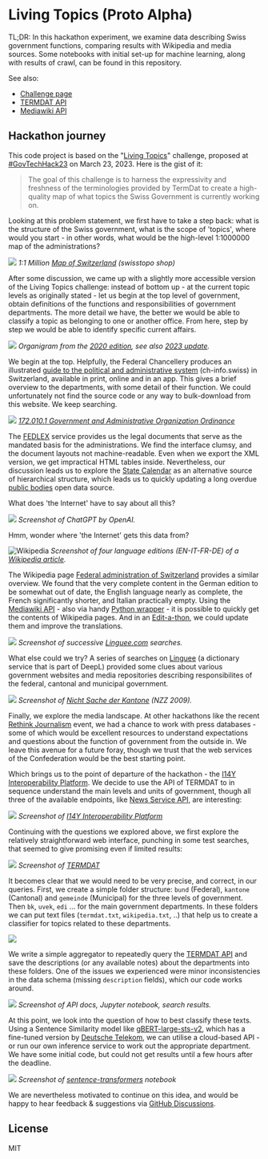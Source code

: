 # Living Topics (Proto Alpha)

TL;DR: In this hackathon experiment, we examine data describing Swiss government functions, comparing results with Wikipedia and media sources. Some notebooks with initial set-up for machine learning, along with results of crawl, can be found in this repository.

See also:

- [Challenge page](https://hack.opendata.ch/project/946)
- [TERMDAT API](https://www.i14y.admin.ch/de/catalog/dataservices/ff0c37eb-2f7c-4ff6-996e-d22b77bf52fc)
- [Mediawiki API](https://www.mediawiki.org/wiki/API:Search)

## Hackathon journey

This code project is based on the "[Living Topics](https://hack.opendata.ch/project/946)" challenge, proposed at [#GovTechHack23](https://www.bk.admin.ch/govtech-hackathon) on March 23, 2023. Here is the gist of it:

> The goal of this challenge is to harness the expressivity and freshness of the terminologies provided by TermDat to create a high-quality map of what topics the Swiss Government is currently working on.

Looking at this problem statement, we first have to take a step back: what is the structure of the Swiss government, what is the scope of 'topics', where would you start - in other words, what would be the high-level 1:1000000 map of the administrations?

![](https://prod-swishop-s3.s3.eu-central-1.amazonaws.com/styles/swt_9_2_1200x267/s3/2023-01/header-lk1000.png)
_1:1 Million [Map of Switzerland](https://shop.swisstopo.admin.ch/en/maps/national-maps/national-map-million) (swisstopo shop)_

After some discussion, we came up with a slightly more accessible version of the Living Topics challenge: instead of bottom up - at the current topic levels as originally stated - let us begin at the top level of government, obtain definitions of the functions and responsibilities of government departments. The more detail we have, the better we would be able to classify a topic as belonging to one or another office. From here, step by step we would be able to identify specific current affairs.

![](https://www.ch-info.swiss/img/containers/1-img/buku_2020_de_44-45-organigramm.jpg/81daf884ace3f577a6118a83a5644515.jpg) _Organigram from the [2020 edition](https://www.ch-info.swiss/edition-2020/bundesverwaltung/bundesverwaltung), see also [2023 update](https://www.ch-info.swiss/edition-2023/die-bundesverwaltung/organigramm)._

We begin at the top. Helpfully, the Federal Chancellery produces an illustrated [guide to the political and administrative system](https://www.ch-info.swiss/edition-2023/edition-2023/deckblatt-ausgabe-2023) (ch-info.swiss) in Switzerland, available in print, online and in an app. This gives a brief overview to the departments, with some detail of their function. We could unfortunately not find the source code or any way to bulk-download from this website. We keep searching.

![](https://i.imgur.com/r3YmGl8.jpg)
_[172.010.1 Government and Administrative Organization Ordinance](https://www.fedlex.admin.ch/eli/cc/1999/170/de#annex_1/lvl_u1)_

The [FEDLEX](https://www.fedlex.admin.ch/) service provides us the legal documents that serve as the mandated basis for the administrations. We find the interface clumsy, and the document layouts not machine-readable. Even when we export the XML version, we get impractical HTML tables inside. Nevertheless, our discussion leads us to explore the [State Calendar](https://staatskalender.admin.ch/) as an alternative source of hierarchical structure, which leads us to quickly updating a long overdue [public bodies](https://github.com/OpendataCH/public_bodies_of_the_swiss_federation/issues/1) open data source.

What does 'the Internet' have to say about all this?

![](https://i.imgur.com/D2u4cQq.png)
_Screenshot of ChatGPT by OpenAI._

Hmm, wonder where 'the Internet' gets this data from?

![Wikipedia](https://i.imgur.com/f0bwVOK.jpg) _Screenshot of four language editions (EN-IT-FR-DE) of a [Wikipedia article](https://en.wikipedia.org/wiki/Federal_administration_of_Switzerland)._

The Wikipedia page [Federal administration of Switzerland](https://en.wikipedia.org/wiki/Federal_administration_of_Switzerland) provides a similar overview. We found that the very complete content in the German edition to be somewhat out of date, the English language nearly as complete, the French significantly shorter, and Italian practically empty. Using the [Mediawiki API](https://www.mediawiki.org/wiki/API:Search) - also via handy [Python wrapper](https://github.com/goldsmith/Wikipedia) - it is possible to quickly get the contents of Wikipedia pages. And in an [Edit-a-thon](https://en.wikipedia.org/wiki/Wikipedia:How_to_run_an_edit-a-thon), we could update them and improve the translations.


![](https://i.imgur.com/NI3wK0Z.jpg)
_Screenshot of successive [Linguee.com](https://www.linguee.com/) searches._

What else could we try? A series of searches on [Linguee](https://www.linguee.com/) (a dictionary service that is part of DeepL) provided some clues about various government websites and media repositories describing responsibilites of the federal, cantonal and municipal government. 

![](https://i.imgur.com/GSF4jb6.png)
_Screenshot of [Nicht Sache der Kantone](https://www.nzz.ch/nicht_sache_der_kantone-ld.926167?reduced=true) (NZZ 2009)._

Finally, we explore the media landscape. At other hackathons like the recent [Rethink Journalism](https://opendata.ch/events/rejoha22/) event, we had a chance to work with press databases - some of which would be excellent resources to understand expectations and questions about the function of government from the outside in. We leave this avenue for a future foray, though we trust that the web services of the Confederation would be the best starting point. 

Which brings us to the point of departure of the hackathon - the [I14Y Interoperability Platform](https://www.i14y.admin.ch/de/catalog/all?publisher=e76faf06-72d0-4ac0-ae1b-5d0db67041a5&statuses=Recorded&access_right=PUBLIC). We decide to use the API of TERMDAT to in sequence understand the main levels and units of government, though all three of the available endpoints, like [News Service API](https://www.i14y.admin.ch/de/catalog/dataservices/52b7f97d-df95-45d2-8533-d2a2fa43641a), are interesting:

![](https://i.imgur.com/ZVOSl1M.jpg)
_Screenshot of [I14Y Interoperability Platform](https://www.i14y.admin.ch/)_

Continuing with the questions we explored above, we first explore the relatively straightforward web interface, punching in some test searches, that seemed to give promising even if limited results:

![](https://i.imgur.com/gL2oTbL.jpg)
_Screenshot of [TERMDAT](https://www.termdat.ch/search)_

It becomes clear that we would need to be very precise, and correct, in our queries. First, we create a simple folder structure: `bund` (Federal), `kantone` (Cantonal) and `gemeinde` (Municipal) for the three levels of government. Then `bk`, `uvek`, `edi` ... for the main government departments. In these folders we can put text files (`termdat.txt`, `wikipedia.txt`, ..) that help us to create a classifier for topics related to these departments. 

![](https://i.imgur.com/jLWeNnz.png)

We write a simple aggregator to repeatedly query the [TERMDAT API](https://api.termdat.ch/swagger/index.html) and save the descriptions (or any available notes) about the departments into these folders. One of the issues we experienced were minor inconsistencies in the data schema (missing `description` fields), which our code works around.

![](https://bucketeer-036aa605-c047-4623-8610-f1764b90cf98.s3.amazonaws.com/public/163/QCEKJ08Q6O3VHDOT2IZYP46V/Screenshot_from_20230324_142849.jpg)
_Screenshot of API docs, Jupyter notebook, search results._

At this point, we look into the question of how to best classify these texts. Using a Sentence Similarity model like [gBERT-large-sts-v2](https://huggingface.co/aari1995/German_Semantic_STS_V2), which has a fine-tuned version by [Deutsche Telekom](https://huggingface.co/deutsche-telekom/gbert-large-paraphrase-euclidean), we can utilise a cloud-based API - or run our own inference service to work out the appropriate department. We have some initial code, but could not get results until a few hours after the deadline. 

![](https://i.imgur.com/eWzUuBD.png)
_Screenshot of [sentence-transformers](https://github.com/we-art-o-nauts/living-topics/blob/main/sentence-transformers.ipynb) notebook_

We are nevertheless motivated to continue on this idea, and would be happy to hear feedback & suggestions via [GitHub Discussions](https://github.com/we-art-o-nauts/living-topics/discussions).

## License

MIT
